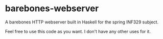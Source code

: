 # barebones-webserver

A barebones HTTP webserver built in Haskell for the spring INF329 subject.

Feel free to use this code as you want. I don't have any other uses for it.
